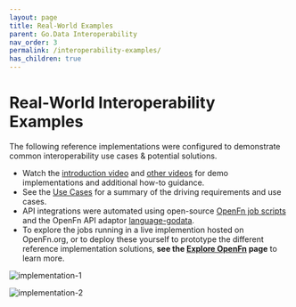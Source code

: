 ```yaml
---
layout: page
title: Real-World Examples
parent: Go.Data Interoperability
nav_order: 3
permalink: /interoperability-examples/
has_children: true
---
```


# Real-World Interoperability Examples
The following reference implementations were configured to demonstrate common interoperability use cases & potential solutions.
- Watch the [introduction video](https://sprcdn-assets.sprinklr.com/1652/5c563375-1bfb-4847-be50-4a21c3cc2cc6-1081611361.mp4) and [other videos](https://community-godata.who.int/topics/interoperability/5fd8ec64f5c77e114e6c6823) for demo implementations and additional how-to guidance. 
- See the [Use Cases](https://worldhealthorganization.github.io/godata/use-cases/) for a summary of the driving requirements and use cases. 
- API integrations were automated using open-source [OpenFn job scripts](https://github.com/WorldHealthOrganization/godata/tree/master/interoperability-jobs) and the OpenFn API adaptor [language-godata](https://github.com/WorldHealthOrganization/language-godata). 
- To explore the jobs running in a live implemention hosted on OpenFn.org, or to deploy these yourself to prototype the different reference implementation solutions, **see the [Explore OpenFn](https://worldhealthorganization.github.io/godata/explore-openfn/) page** to learn more. 

![implementation-1](../assets/godata-example1.png)

![implementation-2](../assets/godata-example2.png)